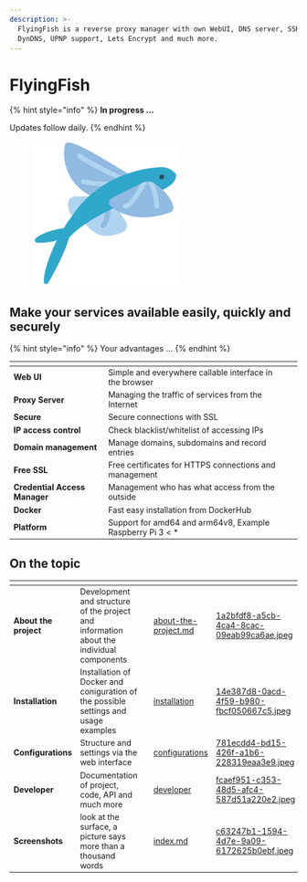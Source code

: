 ```yaml
---
description: >-
  FlyingFish is a reverse proxy manager with own WebUI, DNS server, SSH server,
  DynDNS, UPNP support, Lets Encrypt and much more.
---
```


# FlyingFish

{% hint style="info" %}
**In progress ...**

Updates follow daily.
{% endhint %}

<figure><img src=".gitbook/assets/logo.png" alt="" width="256"><figcaption></figcaption></figure>

## Make your services available easily, quickly and securely

{% hint style="info" %}
Your advantages ...
{% endhint %}

<table data-view="cards"><thead><tr><th></th><th></th><th></th><th data-hidden data-card-cover data-type="files"></th></tr></thead><tbody><tr><td><strong>Web UI</strong></td><td>Simple and everywhere callable interface in the browser</td><td></td><td></td></tr><tr><td><strong>Proxy Server</strong></td><td>Managing the traffic of services from the Internet</td><td></td><td></td></tr><tr><td><strong>Secure</strong></td><td>Secure connections with SSL</td><td></td><td></td></tr><tr><td><strong>IP access control</strong> </td><td>Check blacklist/whitelist of accessing IPs</td><td></td><td></td></tr><tr><td><strong>Domain management</strong></td><td>Manage domains, subdomains and record entries</td><td></td><td></td></tr><tr><td><strong>Free SSL</strong></td><td>Free certificates for HTTPS connections and management</td><td></td><td></td></tr><tr><td><strong>Credential Access Manager</strong></td><td>Management who has what access from the outside</td><td></td><td></td></tr><tr><td><strong>Docker</strong></td><td>Fast easy installation from DockerHub</td><td></td><td></td></tr><tr><td><strong>Platform</strong></td><td>Support for amd64 and arm64v8, Example Raspberry Pi 3 &#x3C; *</td><td></td><td></td></tr></tbody></table>

## On the topic

<table data-view="cards"><thead><tr><th></th><th></th><th></th><th data-hidden data-card-target data-type="content-ref"></th><th data-hidden data-card-cover data-type="files"></th></tr></thead><tbody><tr><td><strong>About the project</strong></td><td>Development and structure of the project and information about the individual components</td><td></td><td><a href="index/about-the-project.md">about-the-project.md</a></td><td><a href=".gitbook/assets/1a2bfdf8-a5cb-4ca4-8cac-09eab99ca6ae.jpeg">1a2bfdf8-a5cb-4ca4-8cac-09eab99ca6ae.jpeg</a></td></tr><tr><td><strong>Installation</strong></td><td>Installation of Docker and coniguration of the possible settings and usage examples</td><td></td><td><a href="index/installation/">installation</a></td><td><a href=".gitbook/assets/14e387d8-0acd-4f59-b980-fbcf050667c5.jpeg">14e387d8-0acd-4f59-b980-fbcf050667c5.jpeg</a></td></tr><tr><td><strong>Configurations</strong></td><td>Structure and settings via the web interface</td><td></td><td><a href="index/configurations/">configurations</a></td><td><a href=".gitbook/assets/781ecdd4-bd15-426f-a1b6-228319eaa3e9.jpeg">781ecdd4-bd15-426f-a1b6-228319eaa3e9.jpeg</a></td></tr><tr><td><strong>Developer</strong></td><td>Documentation of project, code, API and much more</td><td></td><td><a href="index/developer/">developer</a></td><td><a href=".gitbook/assets/fcaef951-c353-48d5-afc4-587d51a220e2.jpeg">fcaef951-c353-48d5-afc4-587d51a220e2.jpeg</a></td></tr><tr><td><strong>Screenshots</strong></td><td>look at the surface, a picture says more than a thousand words</td><td></td><td><a href="index/index.md">index.md</a></td><td><a href=".gitbook/assets/c63247b1-1594-4d7e-9a09-6172625b0ebf.jpeg">c63247b1-1594-4d7e-9a09-6172625b0ebf.jpeg</a></td></tr></tbody></table>

